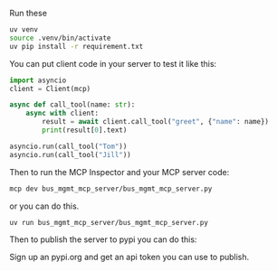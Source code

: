 Run these

```bash
uv venv
source .venv/bin/activate
uv pip install -r requirement.txt
```

You can put client code in your server to test it like this:
```py
import asyncio
client = Client(mcp)

async def call_tool(name: str):
    async with client:
        result = await client.call_tool("greet", {"name": name})
        print(result[0].text)

asyncio.run(call_tool("Tom"))
asyncio.run(call_tool("Jill"))
```

Then to run the MCP Inspector and your MCP server code: 

```bash
mcp dev bus_mgmt_mcp_server/bus_mgmt_mcp_server.py
```
or you can do this.

```bash
uv run bus_mgmt_mcp_server/bus_mgmt_mcp_server.py
```

Then to publish the server to pypi you can do this:

Sign up an pypi.org and get an api token you can use to publish.

```bash

```
